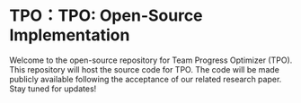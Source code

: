 # TPO：TPO: Open-Source Implementation
Welcome to the open-source repository for Team Progress Optimizer (TPO). This repository will host the source code for TPO. The code will be made publicly available following the acceptance of our related research paper. Stay tuned for updates!
